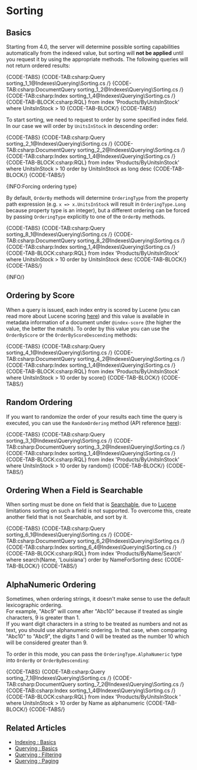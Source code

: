﻿# Sorting

## Basics

Starting from 4.0, the server will determine possible sorting capabilities automatically from the indexed value, but sorting will **not be applied** until you request it by using the appropriate methods. The following queries will not return ordered results:

{CODE-TABS}
{CODE-TAB:csharp:Query sorting_1_1@Indexes\Querying\Sorting.cs /}
{CODE-TAB:csharp:DocumentQuery sorting_1_2@Indexes\Querying\Sorting.cs /}
{CODE-TAB:csharp:Index sorting_1_4@Indexes\Querying\Sorting.cs /}
{CODE-TAB-BLOCK:csharp:RQL}
from index 'Products/ByUnitsInStock' 
where UnitsInStock > 10
{CODE-TAB-BLOCK/}
{CODE-TABS/}

To start sorting, we need to request to order by some specified index field. In our case we will order by `UnitsInStock` in descending order:

{CODE-TABS}
{CODE-TAB:csharp:Query sorting_2_1@Indexes\Querying\Sorting.cs /}
{CODE-TAB:csharp:DocumentQuery sorting_2_2@Indexes\Querying\Sorting.cs /}
{CODE-TAB:csharp:Index sorting_1_4@Indexes\Querying\Sorting.cs /}
{CODE-TAB-BLOCK:csharp:RQL}
from index 'Products/ByUnitsInStock' 
where UnitsInStock > 10
order by UnitsInStock as long desc
{CODE-TAB-BLOCK/}
{CODE-TABS/}

{INFO:Forcing ordering type}

By default, `OrderBy` methods will determine `OrderingType` from the property path expression (e.g. `x => x.UnitsInStock` will result in `OrderingType.Long` because property type is an integer), but a different ordering can be forced by passing `OrderingType` explicitly to one of the `OrderBy` methods.

{CODE-TABS}
{CODE-TAB:csharp:Query sorting_8_1@Indexes\Querying\Sorting.cs /}
{CODE-TAB:csharp:DocumentQuery sorting_8_2@Indexes\Querying\Sorting.cs /}
{CODE-TAB:csharp:Index sorting_1_4@Indexes\Querying\Sorting.cs /}
{CODE-TAB-BLOCK:csharp:RQL}
from index 'Products/ByUnitsInStock' 
where UnitsInStock > 10
order by UnitsInStock desc
{CODE-TAB-BLOCK/}
{CODE-TABS/}

{INFO/}

## Ordering by Score

When a query is issued, each index entry is scored by Lucene (you can read more about Lucene scoring [here](http://lucene.apache.org/core/3_3_0/scoring.html)) and this value is available in metadata information of a document under `@index-score` (the higher the value, the better the match). To order by this value you can use the `OrderByScore` or the `OrderByScoreDescending` methods:

{CODE-TABS}
{CODE-TAB:csharp:Query sorting_4_1@Indexes\Querying\Sorting.cs /}
{CODE-TAB:csharp:DocumentQuery sorting_4_2@Indexes\Querying\Sorting.cs /}
{CODE-TAB:csharp:Index sorting_1_4@Indexes\Querying\Sorting.cs /}
{CODE-TAB-BLOCK:csharp:RQL}
from index 'Products/ByUnitsInStock' 
where UnitsInStock > 10
order by score()
{CODE-TAB-BLOCK/}
{CODE-TABS/}

## Random Ordering

If you want to randomize the order of your results each time the query is executed, you can use the `RandomOrdering` method (API reference [here](../../client-api/session/querying/how-to-customize-query#randomordering)):

{CODE-TABS}
{CODE-TAB:csharp:Query sorting_3_1@Indexes\Querying\Sorting.cs /}
{CODE-TAB:csharp:DocumentQuery sorting_3_2@Indexes\Querying\Sorting.cs /}
{CODE-TAB:csharp:Index sorting_1_4@Indexes\Querying\Sorting.cs /}
{CODE-TAB-BLOCK:csharp:RQL}
from index 'Products/ByUnitsInStock' 
where UnitsInStock > 10
order by random()
{CODE-TAB-BLOCK/}
{CODE-TABS/}

## Ordering When a Field is Searchable

When sorting must be done on field that is [Searchable](../../indexes/using-analyzers), due to [Lucene](https://lucene.apache.org/) limitations sorting on such a field is not supported. To overcome this, create another field that is not Searchable, and sort by it.

{CODE-TABS}
{CODE-TAB:csharp:Query sorting_6_1@Indexes\Querying\Sorting.cs /}
{CODE-TAB:csharp:DocumentQuery sorting_6_2@Indexes\Querying\Sorting.cs /}
{CODE-TAB:csharp:Index sorting_6_4@Indexes\Querying\Sorting.cs /}
{CODE-TAB-BLOCK:csharp:RQL}
from index 'Products/ByName/Search' 
where search(Name, 'Louisiana')
order by NameForSorting desc
{CODE-TAB-BLOCK/}
{CODE-TABS/}

## AlphaNumeric Ordering

Sometimes, when ordering strings, it doesn't make sense to use the default lexicographic ordering.    
For example, "Abc9" will come after "Abc10" because if treated as single characters, 9 is greater than 1.   
If you want digit characters in a string to be treated as numbers and not as text, you should use alphanumeric ordering. In that case, when comparing
"Abc10" to "Abc9", the digits 1 and 0 will be treated as the number 10 which will be considered greater than 9.

To order in this mode, you can pass the `OrderingType.AlphaNumeric` type into `OrderBy` or `OrderByDescending`:   

{CODE-TABS}
{CODE-TAB:csharp:Query sorting_7_1@Indexes\Querying\Sorting.cs /}
{CODE-TAB:csharp:DocumentQuery sorting_7_2@Indexes\Querying\Sorting.cs /}
{CODE-TAB:csharp:Index sorting_1_4@Indexes\Querying\Sorting.cs /}
{CODE-TAB-BLOCK:csharp:RQL}
from index 'Products/ByUnitsInStock ' 
where UnitsInStock > 10
order by Name as alphanumeric
{CODE-TAB-BLOCK/}
{CODE-TABS/}

## Related Articles

- [Indexing : Basics](../../indexes/indexing-basics)
- [Querying : Basics](../../indexes/querying/basics)
- [Querying : Filtering](../../indexes/querying/filtering)
- [Querying : Paging](../../indexes/querying/paging)
